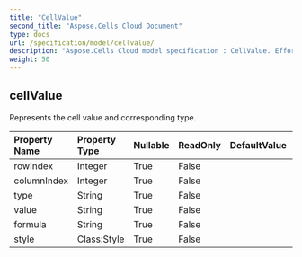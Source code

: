 ```yaml
---
title: "CellValue"
second_title: "Aspose.Cells Cloud Document"
type: docs
url: /specification/model/cellvalue/
description: "Aspose.Cells Cloud model specification : CellValue. Effortlessly handle Excel and other spreadsheet documents with features like opening, generating, editing, splitting, merging, comparing, and converting."
weight: 50
---
```


## **cellValue**

Represents the cell value and corresponding type. 

| Property Name | Property Type | Nullable |  ReadOnly | DefaultValue | Description | 
| :- | :- | :- |:- |  :- | :- |
| rowIndex | Integer | True |  False |  |  |  
| columnIndex | Integer | True |  False |  |  |  
| type | String | True |  False |  |  |  
| value | String | True |  False |  |  |  
| formula | String | True |  False |  |  |  
| style | Class:Style | True |  False |  |  |  

